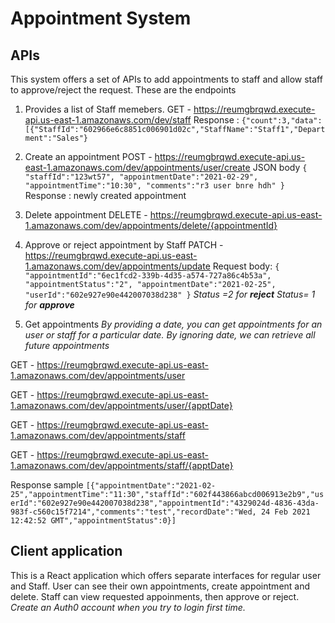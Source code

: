 # Appointment System

## APIs
This system offers a set of APIs to add appointments to staff and allow staff to approve/reject the request. These are the endpoints
1.   Provides a list of Staff memebers.
  GET - https://reumgbrqwd.execute-api.us-east-1.amazonaws.com/dev/staff
  Response :
  `{"count":3,"data":[{"StaffId":"602966e6c8851c006901d02c","StaffName":"Staff1","Department":"Sales"}`

2. Create an appointment
  POST - https://reumgbrqwd.execute-api.us-east-1.amazonaws.com/dev/appointments/user/create
  JSON body
  `{
    "staffId":"123wt57",
    "appointmentDate":"2021-02-29",
    "appointmentTime":"10:30",
    "comments":"r3 user bnre hdh"
}`
Response : newly created appointment

3. Delete appointment 
  DELETE - https://reumgbrqwd.execute-api.us-east-1.amazonaws.com/dev/appointments/delete/{appointmentId}
4. Approve or reject appointment by Staff
  PATCH - https://reumgbrqwd.execute-api.us-east-1.amazonaws.com/dev/appointments/update
  Request body:
  `{
    "appointmentId":"6ec1fcd2-339b-4d35-a574-727a86c4b53a",
    "appointmentStatus":"2",
    "appointmentDate":"2021-02-25",
    "userId":"602e927e90e442007038d238"
}`
_Status =2 for **reject**
Status= 1 for **approve**_

5. Get appointments
_By providing a date, you can get appointments for an user or staff for a particular date. By ignoring date, we can retrieve all future appointments_

  GET - https://reumgbrqwd.execute-api.us-east-1.amazonaws.com/dev/appointments/user

  GET - https://reumgbrqwd.execute-api.us-east-1.amazonaws.com/dev/appointments/user/{apptDate}

  GET - https://reumgbrqwd.execute-api.us-east-1.amazonaws.com/dev/appointments/staff

  GET - https://reumgbrqwd.execute-api.us-east-1.amazonaws.com/dev/appointments/staff/{apptDate}

Response sample
`[{"appointmentDate":"2021-02-25","appointmentTime":"11:30","staffId":"602f443866abcd006913e2b9","userId":"602e927e90e442007038d238","appointmentId":"4329024d-4836-43da-983f-c560c15f7214","comments":"test","recordDate":"Wed, 24 Feb 2021 12:42:52 GMT","appointmentStatus":0}]`

## Client application
This is a React application which offers separate interfaces for regular user and Staff. User can see their own appointments, create appointment and delete. Staff can view requested appoinments, then approve or reject.
_Create an Auth0 account when you try to login first time._



